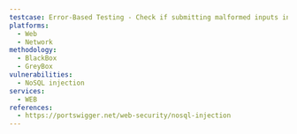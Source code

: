 ```yaml
---
testcase: Error-Based Testing - Check if submitting malformed inputs in the Web (HTTP/HTTPS) service triggers error messages or stack traces that expose NoSQL query structure or internal details
platforms: 
  - Web
  - Network
methodology: 
  - BlackBox
  - GreyBox
vulnerabilities:
  - NoSQL injection
services:
  - WEB
references:
  - https://portswigger.net/web-security/nosql-injection
---
```

